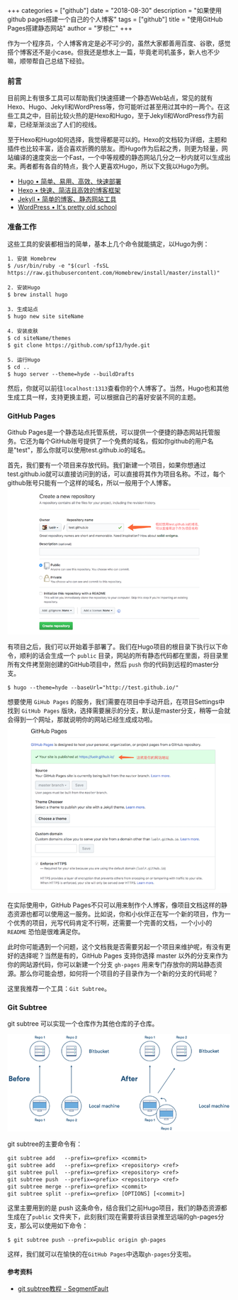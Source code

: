 +++
categories = ["github"]
date = "2018-08-30"
description = "如果使用github pages搭建一个自己的个人博客"
tags = ["github"]
title = "使用GitHub Pages搭建静态网站"
author = "罗椋仁"
+++

作为一个程序员，个人博客肯定是必不可少的，虽然大家都善用百度、谷歌，感觉搭个博客还不是小case。但我还是想水上一篇，毕竟老司机虽多，新人也不少嘛，顺带帮自己总结下经验。
<!--more-->

### 前言

目前网上有很多工具可以帮助我们快速搭建一个静态Web站点，常见的就有Hexo、Hugo、Jekyll和WordPress等，你可能听过甚至用过其中的一两个。在这些工具之中，目前比较火热的是Hexo和Hugo，至于Jekyll和WordPress作为前辈，已经渐渐淡出了人们的视线。

至于Hexo和Hugo如何选择，我觉得都是可以的。Hexo的文档较为详细，主题和插件也比较丰富，适合喜欢折腾的朋友。而Hugo作为后起之秀，则更为轻量，网站编译的速度突出一个Fast，一个中等规模的静态网站几分之一秒内就可以生成出来。两者都有各自的特点，我个人更喜欢Hugo，所以下文我以Hugo为例。

* [Hugo • 简单、易用、高效、快速部署](http://www.gohugo.org)
* [Hexo • 快速、简洁且高效的博客框架](https://hexo.io/zh-cn)
* [Jekyll • 简单的博客、静态网站工具](https://www.jekyll.com.cn)
* [WordPress • It's pretty old school](https://codex.wordpress.org/zh-cn:Main_Page)

### 准备工作

这些工具的安装都相当的简单，基本上几个命令就能搞定，以Hugo为例：

```
1. 安装 Homebrew
$ /usr/bin/ruby -e "$(curl -fsSL https://raw.githubusercontent.com/Homebrew/install/master/install)"

2. 安装Hugo
$ brew install hugo

3. 生成站点
$ hugo new site siteName

4. 安装皮肤
$ cd siteName/themes
$ git clone https://github.com/spf13/hyde.git

5. 运行Hugo
$ cd ..
$ hugo server --theme=hyde --buildDrafts
```

然后，你就可以前往`localhost:1313`查看你的个人博客了。当然，Hugo也和其他生成工具一样，支持更换主题，可以根据自己的喜好安装不同的主题。

### GitHub Pages

Github Pages是一个静态站点托管系统，可以提供一个便捷的静态网站托管服务。它还为每个GitHub账号提供了一个免费的域名，假如你github的用户名是"test"，那么你就可以使用test.github.io的域名。

首先，我们要有一个项目来存放代码。我们新建一个项目，如果你想通过test.github.io就可以直接访问到的话，可以直接将其作为项目名称。不过，每个github账号只能有一个这样的域名，所以一般用于个人博客。
![new repository](/img/github_1.png)

有项目之后，我们可以开始着手部署了。我们在Hugo项目的根目录下执行以下命令，顺利的话会生成一个 `public` 目录，网站的所有静态代码都在里面，将目录里所有文件拷至刚创建的GitHub项目中，然后 `push` 你的代码到远程的master分支。

```
$ hugo --theme=hyde --baseUrl="http://test.github.io/"
```

想要使用	`GiHub Pages` 的服务，我们需要在项目中手动开启，在项目Settings中找到 `GitHub Pages` 版块，选择需要展示的分支，默认是master分支，稍等一会就会得到一个网址，那就说明你的网站已经生成成功啦。
![new repository](/img/github_2.png)

在实际使用中，GitHub Pages不只可以用来制作个人博客，像项目文档这样的静态资源也都可以使用这一服务。比如说，你和小伙伴正在写一个新的项目，作为一个优秀的项目，光写代码肯定不行啊，还需要一个完善的文档，一个小小的 `README` 恐怕是很难满足你。

此时你可能遇到一个问题，这个文档我是否需要另起一个项目来维护呢，有没有更好的选择呢？当然是有的，GitHub Pages 支持你选择 master 以外的分支来作为你的网站源代码，你可以新建一个分支 `gh-pages` 用来专门存放你的网站静态资源。那么你可能会想，如何将一个项目的子目录作为一个新的分支的代码呢？

这里我推荐一个工具：`Git Subtree`。

### Git Subtree

git subtree 可以实现一个仓库作为其他仓库的子仓库。

![new repository](/img/github_3.png)

git subtree的主要命令有：

``` basic
git subtree add   --prefix=<prefix> <commit>
git subtree add   --prefix=<prefix> <repository> <ref>
git subtree pull  --prefix=<prefix> <repository> <ref>
git subtree push  --prefix=<prefix> <repository> <ref>
git subtree merge --prefix=<prefix> <commit>
git subtree split --prefix=<prefix> [OPTIONS] [<commit>]
```

这里主要用到的是 push 这条命令，结合我们之前Hugo项目，我们的静态资源都生成在了`public` 文件夹下，此刻我们现在需要将该目录推至远端的gh-pages分支，那么可以使用如下命令：

```
$ git subtree push --prefix=public origin gh-pages
```

这样，我们就可以在愉快的在`GitHub Pages`中选取`gh-pages`分支啦。

#### 参考资料

+ [git subtree教程 - SegmentFault](https://segmentfault.com/a/1190000012002151)

